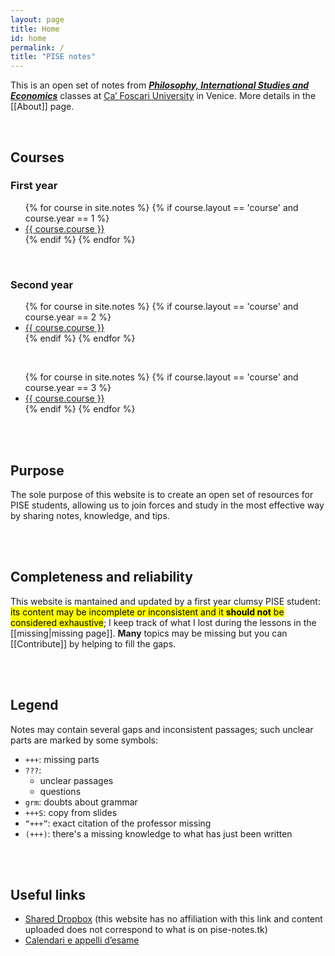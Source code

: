 ```yaml
---
layout: page
title: Home
id: home
permalink: /
title: "PISE notes"
---
```

<style>
content h1 {
	display: none;
}
</style>
This is an open set of notes from [***Philosophy, International Studies and Economics***](https://unive.it/pise) classes at [Ca’ Foscari University](https://unive.it) in Venice. More details in the [[About]] page.

<br>

## Courses

### First year

<ul class="two">
	{% for course in site.notes %}
		{% if course.layout == 'course' and course.year == 1 %}
			<li><a href="{{ course.url }}" title="{{ course.course }} notes">{{ course.course }}</a></li>
		{% endif %}
	{% endfor %}
</ul>

<br>

### Second year

<ul class="two">
	{% for course in site.notes %}
		{% if course.layout == 'course' and course.year == 2 %}
			<li><a href="{{ course.url }}" title="{{ course.course }} notes">{{ course.course }}</a></li>
		{% endif %}
	{% endfor %}
</ul>

<br>

<ul class="two">
	{% for course in site.notes %}
		{% if course.layout == 'course' and course.year == 3 %}
			<li><a href="{{ course.url }}" title="{{ course.course }} notes">{{ course.course }}</a></li>
		{% endif %}
	{% endfor %}
</ul>

<br>
<br>

## Purpose

The sole purpose of this website is to create an open set of resources for PISE students, allowing us to join forces and study in the most effective way by sharing notes, knowledge, and tips.

<br>
<br>

## Completeness and reliability

This website is mantained and updated by a first year clumsy PISE student: <mark>its content may be incomplete or inconsistent and it <strong>should not</strong> be considered exhaustive</mark>; I keep track of what I lost during the lessons in the [[missing|missing page]]. **Many** topics may be missing but you can [[Contribute]] by helping to fill the gaps.

<br>
<br>

## Legend

Notes may contain several gaps and inconsistent passages; such unclear parts are marked by some symbols:

- `+++`: missing parts
- `???`:
	- unclear passages
	- questions
- `grm`: doubts about grammar
- `+++S`: copy from slides
- `“+++”`: exact citation of the professor missing
- `(+++)`: there's a missing knowledge to what has just been written

<br />
<br />

## Useful links

- [Shared Dropbox] (this website has no affiliation with this link and content uploaded does not correspond to what is on pise-notes.tk)
- [Calendari e appelli d’esame](https://www.unive.it/pag/8598/ "Calendari e appelli d’esame")

[Shared Dropbox]: https://www.dropbox.com/s/03ri6wyggpj0522/PISE.zip "PISE.zip"
